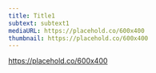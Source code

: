 ```yaml
---
title: Title1
subtext: subtext1
mediaURL: https://placehold.co/600x400
thumbnail: https://placehold.co/600x400
---
```

https://placehold.co/600x400
